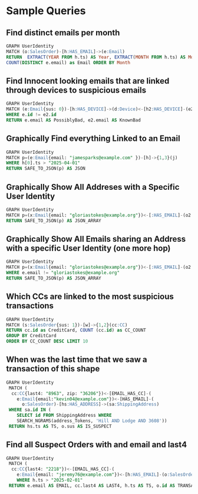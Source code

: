 # Sample Queries

## Find distinct emails per month

```sql
GRAPH UserIdentity
MATCH (o:SalesOrder)-[h:HAS_EMAIL]->(e:Email) 
RETURN  EXTRACT(YEAR FROM h.ts) AS Year, EXTRACT(MONTH FROM h.ts) AS Month,
COUNT(DISTINCT e.email) as Email ORDER BY Month
```
## Find Innocent looking emails that are linked through devices to suspicious emails

```sql
GRAPH UserIdentity
MATCH (e:Email{sus: 0})-[h:HAS_DEVICE]->(d:Device)<-[h2:HAS_DEVICE]-(e2:Email{sus:1})
WHERE e.id != e2.id
RETURN e.email AS PossiblyBad, e2.email AS KnownBad
```

## Graphically Find everything Linked to an Email

```sql
GRAPH UserIdentity
MATCH p=(e:Email{email: "jamesparks@example.com" })-[h]->{1,3}(j)
WHERE h[0].ts > "2025-04-01"
RETURN SAFE_TO_JSON(p) AS JSON
```

## Graphically Show All Addreses with a Specific User Identity

```sql
GRAPH UserIdentity
MATCH p=(x:Email{email: "gloriastokes@example.org"})<-[:HAS_EMAIL]-(o2:SalesOrder)-[:HAS_ADDRESS]->(a:ShippingAddress)
RETURN SAFE_TO_JSON(p) AS JSON_ARRAY
```
## Graphically Show All Emails sharing an Address with a specific User Identity (one more hop)

```sql
GRAPH UserIdentity
MATCH p=(x:Email{email: "gloriastokes@example.org"})<-[:HAS_EMAIL]-(o2:SalesOrder)-[:HAS_ADDRESS]->(a:ShippingAddress)<-[:HAS_ADDRESS]-(o:SalesOrder)-[h:HAS_EMAIL]->(e:Email) 
WHERE e.email != "gloriastokes@example.org"
RETURN SAFE_TO_JSON(p) AS JSON_ARRAY

```

## Which CCs are linked to the most suspicious transactions

```sql
GRAPH UserIdentity
MATCH (s:SalesOrder{sus: 1})-[w]->{1,2}(cc:CC)
RETURN cc.id as CreditCard, COUNT (cc.id) as CC_COUNT
GROUP BY CreditCard
ORDER BY CC_COUNT DESC LIMIT 10
```

## When was the last time that we saw a transaction of this shape

```sql
GRAPH UserIdentity
 MATCH (
  cc:CC{last4: "8963", zip: "36206"})<-[EMAIL_HAS_CC]-(
    e:Email{email:"kevin04@example.com"})<-[HAS_EMAIL]-(
      o:SalesOrder)-[hs:HAS_ADDRESS]->(sa:ShippingAddress)
 WHERE sa.id IN (
    SELECT id FROM ShippingAddress WHERE
    SEARCH_NGRAMS(address_Tokens, 'Hill AND Lodge AND 3608'))
 RETURN hs.ts AS TS, o.sus AS IS_SUSPECT
```

## Find all Suspect Orders with and email and last4

```sql
GRAPH UserIdentity
 MATCH (
  cc:CC{last4: "2218"})<-[EMAIL_HAS_CC]-(
    e:Email{email: "jeremy76@example.com"})<-[h:HAS_EMAIL]-(o:SalesOrder{sus: 1})
    WHERE h.ts > "2025-02-01"
 RETURN e.email AS EMAIL, cc.last4 AS LAST4, h.ts AS TS, o.id AS TRANSACT, o.sus AS IS_SUSPECT
```
